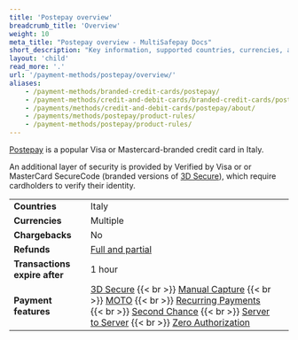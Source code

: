 ```yaml
---
title: 'Postepay overview'
breadcrumb_title: 'Overview'
weight: 10
meta_title: "Postepay overview - MultiSafepay Docs"
short_description: "Key information, supported countries, currencies, and features"
layout: 'child'
read_more: '.'
url: '/payment-methods/postepay/overview/'
aliases:
    - /payment-methods/branded-credit-cards/postepay/
    - /payment-methods/credit-and-debit-cards/branded-credit-cards/postepay/
    - /payments/methods/credit-and-debit-cards/postepay/about/
    - /payments/methods/postepay/product-rules/
    - /payment-methods/postepay/product-rules/
---
```

[Postepay](https://postepay.poste.it/) is a popular Visa or Mastercard-branded credit card in Italy. 

An additional layer of security is provided by Verified by Visa or or MasterCard SecureCode (branded versions of [3D Secure](/features/3d-secure/)), which require cardholders to verify their identity.

|   |   |   |
|---|---|---|
| **Countries**  | Italy  | 
| **Currencies**  | Multiple  | 
| **Chargebacks**  | No | 
| **Refunds** | [Full and partial](/refunds/full-partial/) |
| **Transactions expire after** | 1 hour |
| **Payment features** | [3D Secure](/features/3d-secure/) {{< br >}} [Manual Capture](/features/manual-capture/) {{< br >}} [MOTO](/features/moto/) {{< br >}} [Recurring Payments](/features/recurring-payments/) {{< br >}} [Second Chance](/features/second-chance/) {{< br >}} [Server to Server](/features/server-to-server/) {{< br >}} [Zero Authorization](/features/zero-authorization/) |